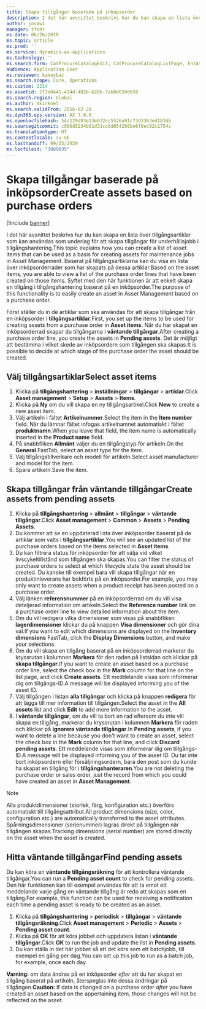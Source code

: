 ```yaml
---
title: Skapa tillgångar baserade på inköpsorder
description: I det här avsnittet beskrivs hur du kan skapa en lista över tillgångsartiklar som kan användas som underlag för att skapa tillgångar för underhållsjobb i tillgångshantering.
author: josaw1
manager: tfehr
ms.date: 06/26/2019
ms.topic: article
ms.prod: ''
ms.service: dynamics-ax-applications
ms.technology: ''
ms.search.form: CatProcureCatalogEdit, CatProcureCatalogListPage, EntAssetObjectItem, EntAssetPendingAssets
audience: Application User
ms.reviewer: kamaybac
ms.search.scope: Core, Operations
ms.custom: 2214
ms.assetid: 2f3e0441-414d-402b-b28b-7ab0d650d658
ms.search.region: Global
ms.author: mkirknel
ms.search.validFrom: 2016-02-28
ms.dyn365.ops.version: AX 7.0.0
ms.openlocfilehash: 54c129d93e13e032cc5526a91c73d3363ed183db
ms.sourcegitcommit: c986d5234b81d31cc6d054298be6f6ec92c1754c
ms.translationtype: HT
ms.contentlocale: sv-SE
ms.lasthandoff: 09/25/2020
ms.locfileid: "3889035"
---
```

# <a name="create-assets-based-on-purchase-orders"></a><span data-ttu-id="fbe10-103">Skapa tillgångar baserade på inköpsorder</span><span class="sxs-lookup"><span data-stu-id="fbe10-103">Create assets based on purchase orders</span></span>

[!include [banner](../../includes/banner.md)]

 

<span data-ttu-id="fbe10-104">I det här avsnittet beskrivs hur du kan skapa en lista över tillgångsartiklar som kan användas som underlag för att skapa tillgångar för underhållsjobb i tillgångshantering.</span><span class="sxs-lookup"><span data-stu-id="fbe10-104">This topic explains how you can create a list of asset items that can be used as a basis for creating assets for maintenance jobs in Asset Management.</span></span> <span data-ttu-id="fbe10-105">Baserat på tillgångsartiklarna kan du visa en lista över inköpsorderrader som har skapats på dessa artiklar.</span><span class="sxs-lookup"><span data-stu-id="fbe10-105">Based on the asset items, you are able to view a list of the purchase order lines that have been created on those items.</span></span> <span data-ttu-id="fbe10-106">Syftet med den här funktionen är att enkelt skapa en tillgång i tillgångshantering baserat på en inköpsorder.</span><span class="sxs-lookup"><span data-stu-id="fbe10-106">The purpose of this functionality is to easily create an asset in Asset Management based on a purchase order.</span></span>

<span data-ttu-id="fbe10-107">Först ställer du in de artiklar som ska användas för att skapa tillgångar från en inköpsorder i **tillgångsartiklar**.</span><span class="sxs-lookup"><span data-stu-id="fbe10-107">First, you set up the items to be used for creating assets from a purchase order in **Asset items**.</span></span> <span data-ttu-id="fbe10-108">När du har skapat en inköpsorderrad skapar du tillgångarna i **väntande tillgångar**.</span><span class="sxs-lookup"><span data-stu-id="fbe10-108">After creating a purchase order line, you create the assets in **Pending assets**.</span></span> <span data-ttu-id="fbe10-109">Det är möjligt att bestämma i vilket skede av inköpsordern som tillgången ska skapas.</span><span class="sxs-lookup"><span data-stu-id="fbe10-109">It is possible to decide at which stage of the purchase order the asset should be created.</span></span>


## <a name="select-asset-items"></a><span data-ttu-id="fbe10-110">Välj tillgångsartiklar</span><span class="sxs-lookup"><span data-stu-id="fbe10-110">Select asset items</span></span>

1. <span data-ttu-id="fbe10-111">Klicka på **tillgångshantering** > **inställningar** > **tillgångar** > **artiklar**.</span><span class="sxs-lookup"><span data-stu-id="fbe10-111">Click **Asset management** > **Setup** > **Assets** > **Items**.</span></span>
2. <span data-ttu-id="fbe10-112">Klicka på **Ny** om du vill skapa en ny tillgångsartikel.</span><span class="sxs-lookup"><span data-stu-id="fbe10-112">Click **New** to create a new asset item.</span></span>
3. <span data-ttu-id="fbe10-113">Välj artikeln i fältet **Artikelnummer**.</span><span class="sxs-lookup"><span data-stu-id="fbe10-113">Select the item in the **Item number** field.</span></span> <span data-ttu-id="fbe10-114">När du lämnar fältet infogas artikelnamnet automatiskt i fältet **produktnamn**.</span><span class="sxs-lookup"><span data-stu-id="fbe10-114">When you leave that field, the item name is automatically inserted in the **Product name** field.</span></span>
4. <span data-ttu-id="fbe10-115">På snabbfliken **Allmänt** väljer du en tillgångstyp för artikeln.</span><span class="sxs-lookup"><span data-stu-id="fbe10-115">On the **General** FastTab, select an asset type for the item.</span></span>
5. <span data-ttu-id="fbe10-116">Välj tillgångstillverkare och modell för artikeln.</span><span class="sxs-lookup"><span data-stu-id="fbe10-116">Select asset manufacturer and model for the item.</span></span>
6. <span data-ttu-id="fbe10-117">Spara artikeln.</span><span class="sxs-lookup"><span data-stu-id="fbe10-117">Save the item.</span></span>


## <a name="create-assets-from-pending-assets"></a><span data-ttu-id="fbe10-118">Skapa tillgångar från väntande tillgångar</span><span class="sxs-lookup"><span data-stu-id="fbe10-118">Create assets from pending assets</span></span>

1. <span data-ttu-id="fbe10-119">Klicka på **tillgångshantering** > **allmänt** > **tillgångar** > **väntande tillgångar**.</span><span class="sxs-lookup"><span data-stu-id="fbe10-119">Click **Asset management** > **Common** > **Assets** > **Pending Assets**.</span></span>
2. <span data-ttu-id="fbe10-120">Du kommer att se en uppdaterad lista över inköpsorder baserat på de artiklar som valts i **tillgångsartiklar**.</span><span class="sxs-lookup"><span data-stu-id="fbe10-120">You will see an updated list of the purchase orders based on the items selected in **Asset items**.</span></span>
3. <span data-ttu-id="fbe10-121">Du kan filtrera status för inköpsorder för att välja vid vilket livscykeltillstånd som tillgången ska skapas.</span><span class="sxs-lookup"><span data-stu-id="fbe10-121">You can filter the status of purchase orders to select at which lifecycle state the asset should be created.</span></span> <span data-ttu-id="fbe10-122">Du kanske till exempel bara vill skapa tillgångar när en produktinleverans har bokförts på en inköpsorder.</span><span class="sxs-lookup"><span data-stu-id="fbe10-122">For example, you may only want to create assets when a product receipt has been posted on a purchase order.</span></span>
4. <span data-ttu-id="fbe10-123">Välj länken **referensnummer** på en inköpsorderrad om du vill visa detaljerad information om artikeln.</span><span class="sxs-lookup"><span data-stu-id="fbe10-123">Select the **Reference number** link on a purchase order line to view detailed information about the item.</span></span>
5. <span data-ttu-id="fbe10-124">Om du vill redigera vilka dimensioner som visas på snabbfliken **lagerdimensioner** klickar du på knappen **Visa dimensioner** och gör dina val.</span><span class="sxs-lookup"><span data-stu-id="fbe10-124">If you want to edit which dimensions are displayed on the **Inventory dimensions** FastTab, click the **Display Dimensions** button, and make your selections.</span></span>
6. <span data-ttu-id="fbe10-125">Om du vill skapa en tillgång baserat på en inköpsorderrad markerar du kryssrutan i kolumnen **Markera** för den raden på listsidan och klickar på **skapa tillgångar**.</span><span class="sxs-lookup"><span data-stu-id="fbe10-125">If you want to create an asset based on a purchase order line, select the check box in the **Mark** column for that line on the list page, and click **Create assets**.</span></span> <span data-ttu-id="fbe10-126">Ett meddelande visas som informerar dig om tillgångs-ID.</span><span class="sxs-lookup"><span data-stu-id="fbe10-126">A message will be displayed informing you of the asset ID.</span></span>
7. <span data-ttu-id="fbe10-127">Välj tillgången i listan **alla tillgångar** och klicka på knappen **redigera** för att lägga till mer information till tillgången.</span><span class="sxs-lookup"><span data-stu-id="fbe10-127">Select the asset in the **All assets** list and click **Edit** to add more information to the asset.</span></span>
8. <span data-ttu-id="fbe10-128">I **väntande tillgångar**, om du vill ta bort en rad eftersom du inte vill skapa en tillgång, markerar du kryssrutan i kolumnen **Markera** för raden och klickar på **ignorera väntande tillgångar**.</span><span class="sxs-lookup"><span data-stu-id="fbe10-128">In **Pending assets**, if you want to delete a line because you don't want to create an asset, select the check box in the **Mark** column for that line, and click **Discard pending assets**.</span></span> <span data-ttu-id="fbe10-129">Ett meddelande visas som informerar dig om tillgångs-ID.</span><span class="sxs-lookup"><span data-stu-id="fbe10-129">A message will be displayed informing you of the asset ID.</span></span> <span data-ttu-id="fbe10-130">Du tar inte bort inköpsordern eller försäljningsordern, bara den post som du kunde ha skapat en tillgång för i **tillgångshanteraren**.</span><span class="sxs-lookup"><span data-stu-id="fbe10-130">You are not deleting the purchase order or sales order, just the record from which you could have created an asset in **Asset Management**.</span></span>

>[!NOTE]
><span data-ttu-id="fbe10-131">Alla produktdimensioner (storlek, färg, konfiguration etc.) överförs automatiskt till tillgångsattribut.</span><span class="sxs-lookup"><span data-stu-id="fbe10-131">All product dimensions (size, color, configuration etc.) are automatically transferred to the asset attributes.</span></span> <span data-ttu-id="fbe10-132">Spårningsdimensioner (serienummer) lagras direkt på tillgången när tillgången skapas.</span><span class="sxs-lookup"><span data-stu-id="fbe10-132">Tracking dimensions (serial number) are stored directly on the asset when the asset is created.</span></span>


## <a name="find-pending-assets"></a><span data-ttu-id="fbe10-133">Hitta väntande tillgångar</span><span class="sxs-lookup"><span data-stu-id="fbe10-133">Find pending assets</span></span>

<span data-ttu-id="fbe10-134">Du kan köra en **väntande tillgångsräkning** för att kontrollera väntande tillgångar.</span><span class="sxs-lookup"><span data-stu-id="fbe10-134">You can run a **Pending asset count** to check for pending assets.</span></span> <span data-ttu-id="fbe10-135">Den här funktionen kan till exempel användas för att ta emot ett meddelande varje gång en väntande tillgång är redo att skapas som en tillgång.</span><span class="sxs-lookup"><span data-stu-id="fbe10-135">For example, this function can be used for receiving a notification each time a pending asset is ready to be created as an asset.</span></span>

1. <span data-ttu-id="fbe10-136">Klicka på **tillgångshantering** > **periodisk** > **tillgångar** > **väntande tillgångsräkning**.</span><span class="sxs-lookup"><span data-stu-id="fbe10-136">Click **Asset management** > **Periodic** > **Assets** > **Pending asset count**.</span></span>
2. <span data-ttu-id="fbe10-137">Klicka på **OK** för att köra jobbet och uppdatera listan i **väntande tillgångar**.</span><span class="sxs-lookup"><span data-stu-id="fbe10-137">Click **OK** to run the job and update the list in **Pending assets**.</span></span>
3. <span data-ttu-id="fbe10-138">Du kan ställa in det här jobbet så att det körs som ett batchjobb, till exempel en gång per dag.</span><span class="sxs-lookup"><span data-stu-id="fbe10-138">You can set up this job to run as a batch job, for example, once each day.</span></span>

<span data-ttu-id="fbe10-139">**Varning:** om data ändras på en inköpsorder *efter* att du har skapat en tillgång baserat på artikeln, återspeglas inte dessa ändringar på tillgången.</span><span class="sxs-lookup"><span data-stu-id="fbe10-139">**Caution:** If data is changed on a purchase order *after* you have created an asset based on the appertaining item, those changes will not be reflected on the asset.</span></span>
